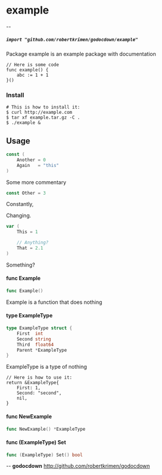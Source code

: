 # example
--
##### ```import "github.com/robertkrimen/godocdown/example"```

Package example is an example package with documentation

	// Here is some code
	func example() {
		abc := 1 + 1
	}()

### Install

	# This is how to install it:
	$ curl http://example.com
	$ tar xf example.tar.gz -C .
	$ ./example &

## Usage

```go
const (
	Another = 0
	Again   = "this"
)
```
Some more commentary

```go
const Other = 3
```
Constantly,

Changing.

```go
var (
	This = 1

	// Anything?
	That = 2.1
)
```
Something?

#### func  Example

```go
func Example()
```
Example is a function that does nothing

#### type ExampleType

```go
type ExampleType struct {
	First  int
	Second string
	Third  float64
	Parent *ExampleType
}
```

ExampleType is a type of nothing

    // Here is how to use it:
    return &ExampleType{
    	First: 1,
    	Second: "second",
    	nil,
    }

#### func  NewExample

```go
func NewExample() *ExampleType
```

#### func (ExampleType) Set

```go
func (ExampleType) Set() bool
```

--
**godocdown** http://github.com/robertkrimen/godocdown
